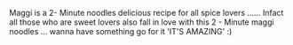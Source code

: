 Maggi is a 2- Minute noodles delicious recipe for all spice lovers ...... Infact all those who are sweet lovers also fall in love with this 2 - Minute maggi noodles ... wanna have something go for it 'IT'S AMAZING' :)